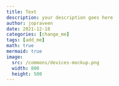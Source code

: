 ```yaml
---
title: Text 
description: your description goes here
author: jopraveen
date: 2021-12-18
categories: [change_me]
tags: [add_me]
math: true
mermaid: true
image:
  src: /commons/devices-mockup.png
  width: 800
  height: 500
---
```

